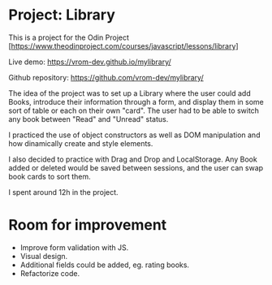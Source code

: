 # Project: Library

This is a project for the Odin Project [https://www.theodinproject.com/courses/javascript/lessons/library]

Live demo: https://vrom-dev.github.io/mylibrary/

Github repository: https://github.com/vrom-dev/mylibrary/

The idea of the project was to set up a Library where the user could add Books, introduce their information through a form,
and display them in some sort of table or each on their own "card". The user had to be able to switch any book between
"Read" and "Unread" status.

I practiced the use of object constructors as well as DOM manipulation and how dinamically create and style elements.

I also decided to practice with Drag and Drop and LocalStorage. Any Book added or deleted would be saved between sessions, 
and the user can swap book cards to sort them.

I spent around 12h in the project. 

# Room for improvement

- Improve form validation with JS.
- Visual design.
- Additional fields could be added, eg. rating books.
- Refactorize code.
